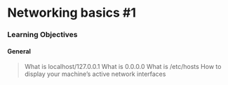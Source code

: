 # Networking basics #1

### Learning Objectives

#### General

> What is localhost/127.0.0.1
> What is 0.0.0.0
> What is /etc/hosts
> How to display your machine’s active network interfaces
